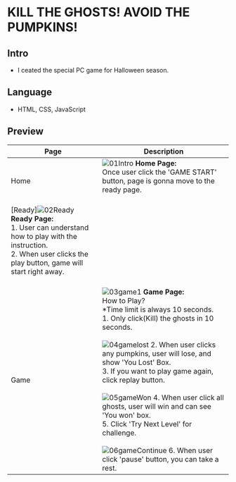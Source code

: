 # KILL THE GHOSTS! AVOID THE PUMPKINS!
## Intro
* I ceated the special PC game for Halloween season.
## Language
* HTML, CSS, JavaScript
## Preview
|Page|Description|
|--|--|
|Home|![01Intro](https://user-images.githubusercontent.com/93846829/197931438-c2015cf7-4900-44f1-9e85-93785e1ae52b.PNG) **Home Page:**<br> Once user click the 'GAME START' button, page is gonna move to the ready page. <br><br>|
[Ready]![02Ready](https://user-images.githubusercontent.com/93846829/197931597-c5ef0f7b-d669-40f4-980e-25a42423d13e.PNG) **Ready Page:**<br> 1. User can understand how to play with the instruction. <br> 2. When user clicks the play button, game will start right away.<br><br>|
|Game|![03game1](https://user-images.githubusercontent.com/93846829/197931883-8cd24fc0-b986-42a8-a455-30ac4a8190c7.PNG) **Game Page:**<br> How to Play? <br> *Time limit is always 10 seconds. <br> 1. Only click(Kill) the ghosts in 10 seconds. <br><br> ![04gamelost](https://user-images.githubusercontent.com/93846829/197932060-8bedfc83-809f-4823-930c-4bc6bc013465.PNG) 2. When user clicks any pumpkins, user will lose, and show 'You Lost' Box. <br> 3. If you want to play game again, click replay button. <br><br> ![05gameWon](https://user-images.githubusercontent.com/93846829/197932341-5f34feb7-1c12-42a5-906b-f1658f275055.PNG) 4. When user click all ghosts, user will win and can see 'You won' box. <br> 5. Click 'Try Next Level' for challenge. <br><br>![06gameContinue](https://user-images.githubusercontent.com/93846829/197932516-1d7981b4-4e04-4388-9956-55d07152e824.PNG) 6. When user click 'pause' button, you can take a rest.|
